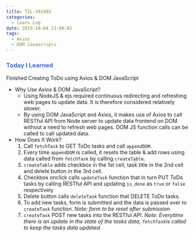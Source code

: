 ```yaml
---
title: TIL-191003
categories:
  - Learn Log
date: 2019-10-04 13:00:01
tags:
  - Axios
  - DOM Javascripts
---
```


### <span style="color:royalblue"> Today I Learned

<!-- more -->

Finished Creating ToDo using Axios & DOM JavaScript

- Why Use Axios & DOM JavaScript?
  - Using NodeJS & ejs required continuous redirecting and refreshing web pages to update data. It is therefore considered relatively slower.
  - By using DOM JavaScript and Axios, it makes use of Axios to call RESTful API from Node server to update data frontend on DOM without a need to refresh web pages. DOM JS function calls can be called to call updated data.
- How Does It Work?
  1. Call `fetchTask` to GET ToDo tasks and call `appendDOM`.
  2. Every time `appendDOM` is called, it resets the table & add rows using data called from `fetchTask` by calling `createTable`.
  3. `createTable` adds checkbox in the 1st cell, task title in the 2nd cell and delete button in the 3rd cell.
  4. Checkbox onclick calls `updateTask` function that in turn PUT ToDo tasks by calling RESTful API and updating `is_done` as `true` or `false` respectively
  5. Delete button calls `deleteTask` function that DELETE ToDo tasks.
  6. To add new tasks, form is submitted and the data is passed over to `createTask` function. _Note: form to be reset after submission_
  7. `createTask` POST new tasks into the RESTful API.
     _Note: Everytime there is an update in the state of the tasks data, `fetchTask`is called to keep the tasks data updated_

